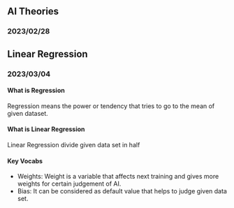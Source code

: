 ## AI Theories

### 2023/02/28
## Linear Regression

### 2023/03/04

#### What is Regression
Regression means the power or tendency that tries to go to the mean of given dataset.

#### What is Linear Regression
Linear Regression divide given data set in half

#### Key Vocabs
- Weights: Weight is a variable that affects next training and gives more weights for certain judgement of AI. 
- Bias: It can be considered as default value that helps to judge given data set.





